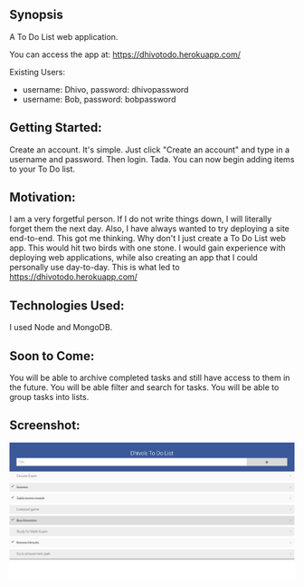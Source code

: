 ## Synopsis

A To Do List web application.

You can access the app at:
https://dhivotodo.herokuapp.com/


Existing Users:
- username: Dhivo, password: dhivopassword
- username: Bob, password: bobpassword

## Getting Started:
Create an account. It's simple. Just click "Create an account" and type in a username and password. Then login. Tada. You can now begin adding items to your To Do list.

## Motivation:
I am a very forgetful person. If I do not write things down, I will literally forget them the next day. 
Also, I have always wanted to try deploying a site end-to-end. This got me thinking. Why don't I just create a To Do List web app.
This would hit two birds with one stone. I would gain experience with deploying web applications, while also creating an app that I
could personally use day-to-day.
This is what led to https://dhivotodo.herokuapp.com/

## Technologies Used:
I used Node and MongoDB.

## Soon to Come:
You will be able to archive completed tasks and still have access to them in the future. 
You will be able filter and search for tasks.
You will be able to group tasks into lists.

## Screenshot:
![Alt text](images/ToDoListApp.png?raw=true "Title")



